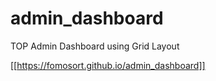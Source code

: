 # admin_dashboard
TOP Admin Dashboard using Grid Layout

[[https://fomosort.github.io/admin_dashboard]]
